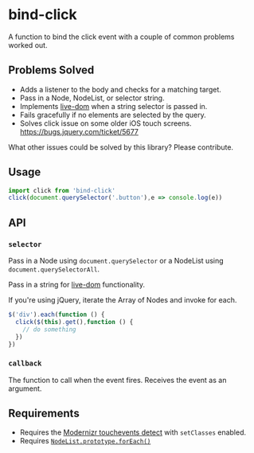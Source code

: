 # bind-click

A function to bind the click event with a couple of common problems worked out.

## Problems Solved

- Adds a listener to the body and checks for a matching target.
- Pass in a Node, NodeList, or selector string.
- Implements [live-dom][1] when a string selector is passed in.
- Fails gracefully if no elements are selected by the query.
- Solves click issue on some older iOS touch screens. https://bugs.jquery.com/ticket/5677

What other issues could be solved by this library? Please contribute.

## Usage

```javascript
import click from 'bind-click'
click(document.querySelector('.button'),e => console.log(e))
```

## API

### `selector`

Pass in a Node using `document.querySelector` or a NodeList using `document.querySelectorAll`.

Pass in a string for [live-dom][1] functionality.

If you're using jQuery, iterate the Array of Nodes and invoke for each.

```javascript
$('div').each(function () {
  click($(this).get(),function () {
    // do something
  })
})
```

### `callback`

The function to call when the event fires. Receives the event as an argument.

## Requirements

- Requires the [Modernizr touchevents
  detect](https://modernizr.com/download?touchevents-setclasses&q=touchev) with
  `setClasses` enabled.
- Requires
  [`NodeList.prototype.forEach()`](https://developer.mozilla.org/en-US/docs/Web/API/NodeList/forEach)

[1]: https://github.com/kiltjs/live-dom
